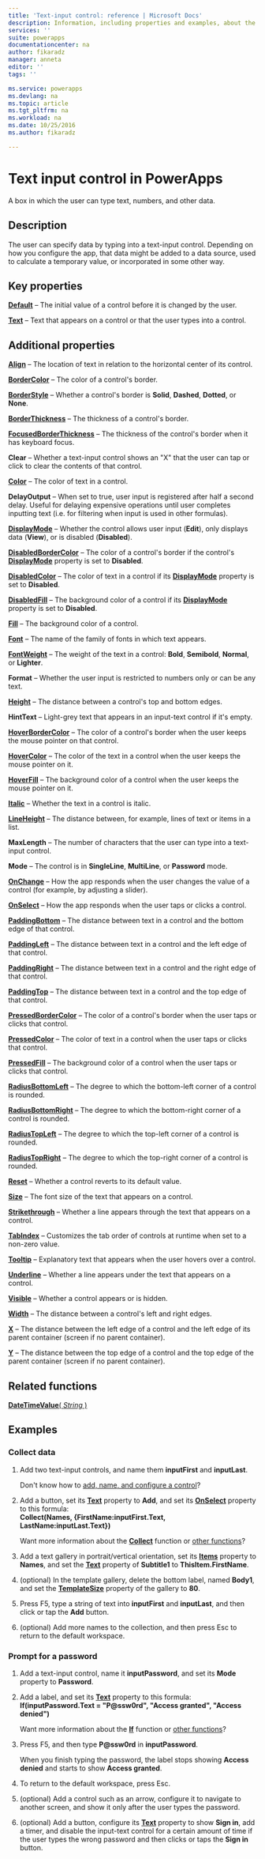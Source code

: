 ```yaml
---
title: 'Text-input control: reference | Microsoft Docs'
description: Information, including properties and examples, about the text-input control
services: ''
suite: powerapps
documentationcenter: na
author: fikaradz
manager: anneta
editor: ''
tags: ''

ms.service: powerapps
ms.devlang: na
ms.topic: article
ms.tgt_pltfrm: na
ms.workload: na
ms.date: 10/25/2016
ms.author: fikaradz

---
```

# Text input control in PowerApps
A box in which the user can type text, numbers, and other data.

## Description
The user can specify data by typing into a text-input control. Depending on how you configure the app, that data might be added to a data source, used to calculate a temporary value, or incorporated in some other way.

## Key properties
**[Default](properties-core.md)** – The initial value of a control before it is changed by the user.

**[Text](properties-core.md)** – Text that appears on a control or that the user types into a control.

## Additional properties
**[Align](properties-text.md)** – The location of text in relation to the horizontal center of its control.

**[BorderColor](properties-color-border.md)** – The color of a control's border.

**[BorderStyle](properties-color-border.md)** – Whether a control's border is **Solid**, **Dashed**, **Dotted**, or **None**.

**[BorderThickness](properties-color-border.md)** – The thickness of a control's border.

**[FocusedBorderThickness](properties-color-border.md)** – The thickness of the control's border when it has keyboard focus.

**Clear** – Whether a text-input control shows an "X" that the user can tap or click to clear the contents of that control.

**[Color](properties-color-border.md)** – The color of text in a control.

**DelayOutput** – When set to true, user input is registered after half a second delay.  Useful for delaying expensive operations until user completes inputting text (i.e. for filtering when input is used in other formulas).

**[DisplayMode](properties-core.md)** – Whether the control allows user input (**Edit**), only displays data (**View**), or is disabled (**Disabled**).

**[DisabledBorderColor](properties-color-border.md)** – The color of a control's border if the control's **[DisplayMode](properties-core.md)** property is set to **Disabled**.

**[DisabledColor](properties-color-border.md)** – The color of text in a control if its **[DisplayMode](properties-core.md)** property is set to **Disabled**.

**[DisabledFill](properties-color-border.md)** – The background color of a control if its **[DisplayMode](properties-core.md)** property is set to **Disabled**.

**[Fill](properties-color-border.md)** – The background color of a control.

**[Font](properties-text.md)** – The name of the family of fonts in which text appears.

**[FontWeight](properties-text.md)** – The weight of the text in a control: **Bold**, **Semibold**, **Normal**, or **Lighter**.

**Format** – Whether the user input is restricted to numbers only or can be any text.

**[Height](properties-size-location.md)** – The distance between a control's top and bottom edges.

**HintText** – Light-grey text that appears in an input-text control if it's empty.

**[HoverBorderColor](properties-color-border.md)** – The color of a control's border when the user keeps the mouse pointer on that control.

**[HoverColor](properties-color-border.md)** – The color of the text in a control when the user keeps the mouse pointer on it.

**[HoverFill](properties-color-border.md)** – The background color of a control when the user keeps the mouse pointer on it.

**[Italic](properties-text.md)** – Whether the text in a control is italic.

**[LineHeight](properties-text.md)** – The distance between, for example, lines of text or items in a list.

**MaxLength** – The number of characters that the user can type into a text-input control.

**Mode** – The control is in **SingleLine**, **MultiLine**, or **Password** mode.

**[OnChange](properties-core.md)** – How the app responds when the user changes the value of a control (for example, by adjusting a slider).

**[OnSelect](properties-core.md)** – How the app responds when the user taps or clicks a control.

**[PaddingBottom](properties-size-location.md)** – The distance between text in a control and the bottom edge of that control.

**[PaddingLeft](properties-size-location.md)** – The distance between text in a control and the left edge of that control.

**[PaddingRight](properties-size-location.md)** – The distance between text in a control and the right edge of that control.

**[PaddingTop](properties-size-location.md)** – The distance between text in a control and the top edge of that control.

**[PressedBorderColor](properties-color-border.md)** – The color of a control's border when the user taps or clicks that control.

**[PressedColor](properties-color-border.md)** – The color of text in a control when the user taps or clicks that control.

**[PressedFill](properties-color-border.md)** – The background color of a control when the user taps or clicks that control.

**[RadiusBottomLeft](properties-size-location.md)** – The degree to which the bottom-left corner of a control is rounded.

**[RadiusBottomRight](properties-size-location.md)** – The degree to which the bottom-right corner of a control is rounded.

**[RadiusTopLeft](properties-size-location.md)** – The degree to which the top-left corner of a control is rounded.

**[RadiusTopRight](properties-size-location.md)** – The degree to which the top-right corner of a control is rounded.

**[Reset](properties-core.md)** – Whether a control reverts to its default value.

**[Size](properties-text.md)** – The font size of the text that appears on a control.

**[Strikethrough](properties-text.md)** – Whether a line appears through the text that appears on a control.

**[TabIndex](properties-accessibility.md)** – Customizes the tab order of controls at runtime when set to a non-zero value.

**[Tooltip](properties-core.md)** – Explanatory text that appears when the user hovers over a control.

**[Underline](properties-text.md)** – Whether a line appears under the text that appears on a control.

**[Visible](properties-core.md)** – Whether a control appears or is hidden.

**[Width](properties-size-location.md)** – The distance between a control's left and right edges.

**[X](properties-size-location.md)** – The distance between the left edge of a control and the left edge of its parent container (screen if no parent container).

**[Y](properties-size-location.md)** – The distance between the top edge of a control and the top edge of the parent container (screen if no parent container).

## Related functions
[**DateTimeValue**( *String* )](../functions/function-datevalue-timevalue.md)

## Examples
### Collect data
1. Add two text-input controls, and name them **inputFirst** and **inputLast**.
   
    Don't know how to [add, name, and configure a control](../add-configure-controls.md)?
2. Add a button, set its **[Text](properties-core.md)** property to **Add**, and set its **[OnSelect](properties-core.md)** property to this formula:<br>
   **Collect(Names, {FirstName:inputFirst.Text, LastName:inputLast.Text})**
   
    Want more information about the **[Collect](../functions/function-clear-collect-clearcollect.md)** function or [other functions](../formula-reference.md)?
3. Add a text gallery in portrait/vertical orientation, set its **[Items](properties-core.md)** property to **Names**, and set the **[Text](properties-core.md)** property of **Subtitle1** to **ThisItem.FirstName**.
4. (optional) In the template gallery, delete the bottom label, named **Body1**, and set the **[TemplateSize](control-gallery.md)** property of the gallery to **80**.
5. Press F5, type a string of text into **inputFirst** and **inputLast**, and then click or tap the **Add** button.
6. (optional) Add more names to the collection, and then press Esc to return to the default workspace.

### Prompt for a password
1. Add a text-input control, name it **inputPassword**, and set its **Mode** property to **Password**.
2. Add a label, and set its **[Text](properties-core.md)** property to this formula:<br>
   **If(inputPassword.Text = "P@ssw0rd", "Access granted", "Access denied")**
   
    Want more information about the **[If](../../functions/function-if.md)** function or [other functions](../formula-reference.md)?
3. Press F5, and then type **P@ssw0rd** in **inputPassword**.
   
    When you finish typing the password, the label stops showing **Access denied** and starts to show **Access granted**.
4. To return to the default workspace, press Esc.
5. (optional) Add a control such as an arrow, configure it to navigate to another screen, and show it only after the user types the password.
6. (optional) Add a button, configure its **[Text](properties-core.md)** property to show **Sign in**, add a timer, and disable the input-text control for a certain amount of time if the user types the wrong password and then clicks or taps the **Sign in** button.

